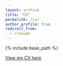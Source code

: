 ```yaml
---
layout: archive
title: "CV"
permalink: /cv/
author_profile: true
redirect_from:
  - /resume
---
```


{% include base_path %}

[View my CV here](/files/Salaudeen_Olawale_CV/Salaudeen_Olawale_CV.pdf).
